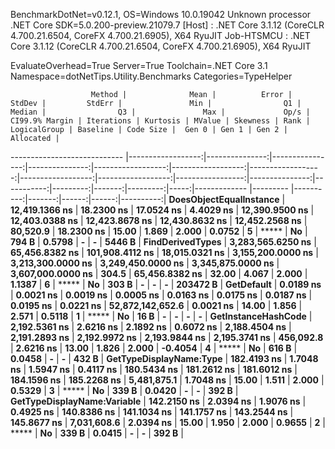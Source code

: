 
BenchmarkDotNet=v0.12.1, OS=Windows 10.0.19042
Unknown processor
.NET Core SDK=5.0.200-preview.21079.7
  [Host]     : .NET Core 3.1.12 (CoreCLR 4.700.21.6504, CoreFX 4.700.21.6905), X64 RyuJIT
  Job-HTSMCU : .NET Core 3.1.12 (CoreCLR 4.700.21.6504, CoreFX 4.700.21.6905), X64 RyuJIT

EvaluateOverhead=True  Server=True  Toolchain=.NET Core 3.1  
Namespace=dotNetTips.Utility.Benchmarks  Categories=TypeHelper  

                      Method |              Mean |          Error |          StdDev |         StdErr |               Min |                Q1 |            Median |                Q3 |               Max |             Op/s | CI99.9% Margin | Iterations | Kurtosis | MValue | Skewness | Rank | LogicalGroup | Baseline | Code Size |  Gen 0 | Gen 1 | Gen 2 | Allocated |
---------------------------- |------------------:|---------------:|----------------:|---------------:|------------------:|------------------:|------------------:|------------------:|------------------:|-----------------:|---------------:|-----------:|---------:|-------:|---------:|-----:|------------- |--------- |----------:|-------:|------:|------:|----------:|
     **DoesObjectEqualInstance** |    **12,419.1366 ns** |     **18.2300 ns** |      **17.0524 ns** |      **4.4029 ns** |    **12,390.9500 ns** |    **12,403.0388 ns** |    **12,423.8678 ns** |    **12,430.8632 ns** |    **12,452.2568 ns** |         **80,520.9** |     **18.2300 ns** |      **15.00** |    **1.869** |  **2.000** |   **0.0752** |    **5** |            ***** |       **No** |     **794 B** | **0.5798** |     **-** |     **-** |    **5446 B** |
            **FindDerivedTypes** | **3,283,565.6250 ns** | **65,456.8382 ns** | **101,908.4112 ns** | **18,015.0321 ns** | **3,155,200.0000 ns** | **3,213,300.0000 ns** | **3,249,450.0000 ns** | **3,345,875.0000 ns** | **3,607,000.0000 ns** |            **304.5** | **65,456.8382 ns** |      **32.00** |    **4.067** |  **2.000** |   **1.1387** |    **6** |            ***** |       **No** |     **303 B** |      **-** |     **-** |     **-** |  **203472 B** |
                  **GetDefault** |         **0.0189 ns** |      **0.0021 ns** |       **0.0019 ns** |      **0.0005 ns** |         **0.0163 ns** |         **0.0175 ns** |         **0.0187 ns** |         **0.0195 ns** |         **0.0221 ns** | **52,872,142,652.6** |      **0.0021 ns** |      **14.00** |    **1.856** |  **2.571** |   **0.5118** |    **1** |            ***** |       **No** |      **16 B** |      **-** |     **-** |     **-** |         **-** |
         **GetInstanceHashCode** |     **2,192.5361 ns** |      **2.6216 ns** |       **2.1892 ns** |      **0.6072 ns** |     **2,188.4504 ns** |     **2,191.2893 ns** |     **2,192.9972 ns** |     **2,193.9844 ns** |     **2,195.3741 ns** |        **456,092.8** |      **2.6216 ns** |      **13.00** |    **1.826** |  **2.000** |  **-0.4054** |    **4** |            ***** |       **No** |     **616 B** | **0.0458** |     **-** |     **-** |     **432 B** |
     **GetTypeDisplayName:Type** |       **182.4193 ns** |      **1.7048 ns** |       **1.5947 ns** |      **0.4117 ns** |       **180.5434 ns** |       **181.2612 ns** |       **181.6012 ns** |       **184.1596 ns** |       **185.2268 ns** |      **5,481,875.1** |      **1.7048 ns** |      **15.00** |    **1.511** |  **2.000** |   **0.5329** |    **3** |            ***** |       **No** |     **339 B** | **0.0420** |     **-** |     **-** |     **392 B** |
 **GetTypeDisplayName:Variable** |       **142.2150 ns** |      **2.0394 ns** |       **1.9076 ns** |      **0.4925 ns** |       **140.8386 ns** |       **141.1034 ns** |       **141.1757 ns** |       **143.2544 ns** |       **145.8677 ns** |      **7,031,608.6** |      **2.0394 ns** |      **15.00** |    **1.950** |  **2.000** |   **0.9655** |    **2** |            ***** |       **No** |     **339 B** | **0.0415** |     **-** |     **-** |     **392 B** |
